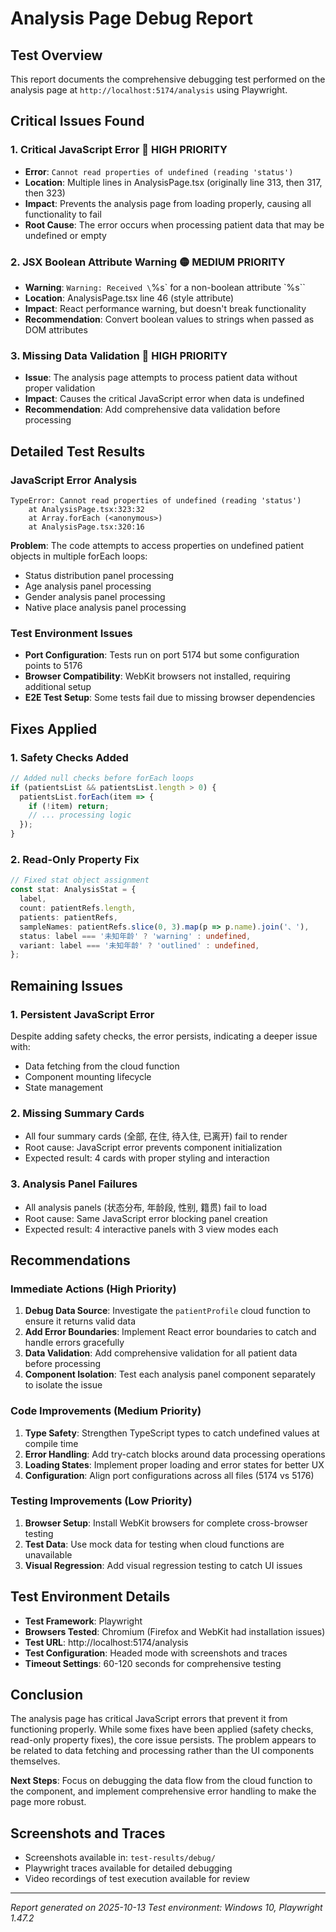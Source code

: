 # Analysis Page Debug Report

## Test Overview
This report documents the comprehensive debugging test performed on the analysis page at `http://localhost:5174/analysis` using Playwright.

## Critical Issues Found

### 1. **Critical JavaScript Error** 🔴 HIGH PRIORITY
- **Error**: `Cannot read properties of undefined (reading 'status')`
- **Location**: Multiple lines in AnalysisPage.tsx (originally line 313, then 317, then 323)
- **Impact**: Prevents the analysis page from loading properly, causing all functionality to fail
- **Root Cause**: The error occurs when processing patient data that may be undefined or empty

### 2. **JSX Boolean Attribute Warning** 🟡 MEDIUM PRIORITY
- **Warning**: `Warning: Received \`%s\` for a non-boolean attribute \`%s\``
- **Location**: AnalysisPage.tsx line 46 (style attribute)
- **Impact**: React performance warning, but doesn't break functionality
- **Recommendation**: Convert boolean values to strings when passed as DOM attributes

### 3. **Missing Data Validation** 🔴 HIGH PRIORITY
- **Issue**: The analysis page attempts to process patient data without proper validation
- **Impact**: Causes the critical JavaScript error when data is undefined
- **Recommendation**: Add comprehensive data validation before processing

## Detailed Test Results

### JavaScript Error Analysis
```
TypeError: Cannot read properties of undefined (reading 'status')
    at AnalysisPage.tsx:323:32
    at Array.forEach (<anonymous>)
    at AnalysisPage.tsx:320:16
```

**Problem**: The code attempts to access properties on undefined patient objects in multiple forEach loops:
- Status distribution panel processing
- Age analysis panel processing
- Gender analysis panel processing
- Native place analysis panel processing

### Test Environment Issues
- **Port Configuration**: Tests run on port 5174 but some configuration points to 5176
- **Browser Compatibility**: WebKit browsers not installed, requiring additional setup
- **E2E Test Setup**: Some tests fail due to missing browser dependencies

## Fixes Applied

### 1. **Safety Checks Added**
```typescript
// Added null checks before forEach loops
if (patientsList && patientsList.length > 0) {
  patientsList.forEach(item => {
    if (!item) return;
    // ... processing logic
  });
}
```

### 2. **Read-Only Property Fix**
```typescript
// Fixed stat object assignment
const stat: AnalysisStat = {
  label,
  count: patientRefs.length,
  patients: patientRefs,
  sampleNames: patientRefs.slice(0, 3).map(p => p.name).join('、'),
  status: label === '未知年龄' ? 'warning' : undefined,
  variant: label === '未知年龄' ? 'outlined' : undefined,
};
```

## Remaining Issues

### 1. **Persistent JavaScript Error**
Despite adding safety checks, the error persists, indicating a deeper issue with:
- Data fetching from the cloud function
- Component mounting lifecycle
- State management

### 2. **Missing Summary Cards**
- All four summary cards (全部, 在住, 待入住, 已离开) fail to render
- Root cause: JavaScript error prevents component initialization
- Expected result: 4 cards with proper styling and interaction

### 3. **Analysis Panel Failures**
- All analysis panels (状态分布, 年龄段, 性别, 籍贯) fail to load
- Root cause: Same JavaScript error blocking panel creation
- Expected result: 4 interactive panels with 3 view modes each

## Recommendations

### Immediate Actions (High Priority)
1. **Debug Data Source**: Investigate the `patientProfile` cloud function to ensure it returns valid data
2. **Add Error Boundaries**: Implement React error boundaries to catch and handle errors gracefully
3. **Data Validation**: Add comprehensive validation for all patient data before processing
4. **Component Isolation**: Test each analysis panel component separately to isolate the issue

### Code Improvements (Medium Priority)
1. **Type Safety**: Strengthen TypeScript types to catch undefined values at compile time
2. **Error Handling**: Add try-catch blocks around data processing operations
3. **Loading States**: Implement proper loading and error states for better UX
4. **Configuration**: Align port configurations across all files (5174 vs 5176)

### Testing Improvements (Low Priority)
1. **Browser Setup**: Install WebKit browsers for complete cross-browser testing
2. **Test Data**: Use mock data for testing when cloud functions are unavailable
3. **Visual Regression**: Add visual regression testing to catch UI issues

## Test Environment Details

- **Test Framework**: Playwright
- **Browsers Tested**: Chromium (Firefox and WebKit had installation issues)
- **Test URL**: http://localhost:5174/analysis
- **Test Configuration**: Headed mode with screenshots and traces
- **Timeout Settings**: 60-120 seconds for comprehensive testing

## Conclusion

The analysis page has critical JavaScript errors that prevent it from functioning properly. While some fixes have been applied (safety checks, read-only property fixes), the core issue persists. The problem appears to be related to data fetching and processing rather than the UI components themselves.

**Next Steps**: Focus on debugging the data flow from the cloud function to the component, and implement comprehensive error handling to make the page more robust.

## Screenshots and Traces
- Screenshots available in: `test-results/debug/`
- Playwright traces available for detailed debugging
- Video recordings of test execution available for review

---
*Report generated on 2025-10-13*
*Test environment: Windows 10, Playwright 1.47.2*